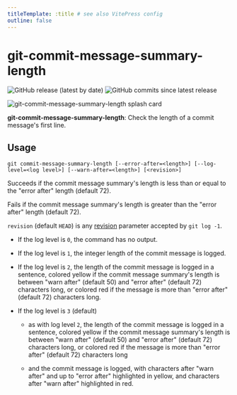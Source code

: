 ```yaml
---
titleTemplate: :title # see also VitePress config
outline: false
---
```


# git-commit-message-summary-length

![GitHub release (latest by date)](https://img.shields.io/github/v/release/olets/git-commit-message-summary-length) ![GitHub commits since latest release](https://img.shields.io/github/commits-since/olets/git-commit-message-summary-length/latest)

![git-commit-message-summary-length splash card](/git-commit-message-summary-length-card.jpg)

**git-commit-message-summary-length**: Check the length of a commit message's first line.

## Usage

```shell
git commit-message-summary-length [--error-after=<length>] [--log-level=<log level>] [--warn-after=<length>] [<revision>]
```

Succeeds if the commit message summary's length is less than or equal to the "error after" length (default 72).

Fails if the commit message summary's length is greater than the "error after" length (default 72).

`revision` (default `HEAD`) is any [revision](https://git-scm.com/docs/gitrevisions) parameter accepted by `git log -1`.

- If the log level is `0`, the command has no output.

- If the log level is `1`, the integer length of the commit message is logged.

- If the log level is `2`, the length of the commit message is logged in a sentence, colored yellow if the commit message summary's length is between "warn after" (default 50) and "error after" (default 72) characters long, or colored red if the message is more than "error after" (default 72) characters long.

- If the log level is `3` (default)

    - as with log level `2`, the length of the commit message is logged in a sentence, colored yellow if the commit message summary's length is between "warn after" (default 50) and "error after" (default 72) characters long, or colored red if the message is more than "error after" (default 72) characters long

    - and the commit message is logged, with characters after "warn after" and up to "error after" highlighted in yellow, and characters after "warn after" highlighted in red.

